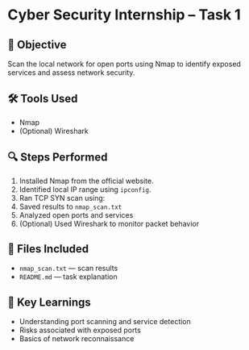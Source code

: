 
# Cyber Security Internship – Task 1

## 📌 Objective
Scan the local network for open ports using Nmap to identify exposed services and assess network security.

## 🛠 Tools Used
- Nmap
- (Optional) Wireshark

## 🔍 Steps Performed
1. Installed Nmap from the official website.
2. Identified local IP range using `ipconfig`.
3. Ran TCP SYN scan using:
4. Saved results to `nmap_scan.txt`
5. Analyzed open ports and services
6. (Optional) Used Wireshark to monitor packet behavior

## 📁 Files Included
- `nmap_scan.txt` — scan results
- `README.md` — task explanation

## 🧠 Key Learnings
- Understanding port scanning and service detection
- Risks associated with exposed ports
- Basics of network reconnaissance
